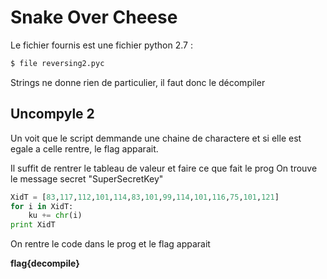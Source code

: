 # Snake Over Cheese

Le fichier fournis est une fichier python 2.7 : 

```bash
$ file reversing2.pyc
```
Strings ne donne rien de particulier, il faut donc le décompiler

## Uncompyle 2

Un voit que le script demmande une chaine de charactere et si elle est egale
a celle rentre, le flag apparait.

Il suffit de rentrer le tableau de valeur et faire ce que fait le prog
On trouve le message secret "SuperSecretKey"

```python
XidT = [83,117,112,101,114,83,101,99,114,101,116,75,101,121]
for i in XidT:
	ku += chr(i)
print XidT
```

On rentre le code dans le prog et le flag apparait

**flag{decompile}**
